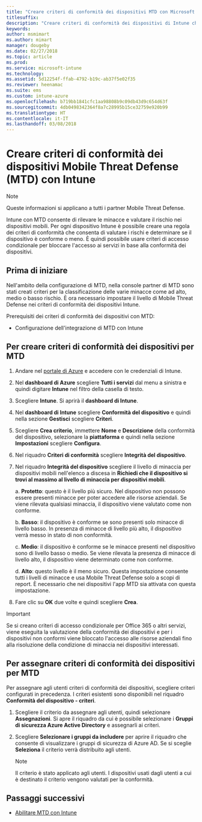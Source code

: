 ```yaml
---
title: "Creare criteri di conformità dei dispositivi MTD con Microsoft Intune"
titlesuffix: 
description: "Creare criteri di conformità dei dispositivi di Intune che usano i livelli di minaccia del partner MTD per determinare se un dispositivo mobile può accedere alle risorse aziendali."
keywords: 
author: msmimart
ms.author: mimart
manager: dougeby
ms.date: 02/27/2018
ms.topic: article
ms.prod: 
ms.service: microsoft-intune
ms.technology: 
ms.assetid: 5d12254f-ffab-4792-b19c-ab37f5e02f35
ms.reviewer: heenamac
ms.suite: ems
ms.custom: intune-azure
ms.openlocfilehash: b719bb1841cfc1aa98808b9c09db43d9c654d63f
ms.sourcegitcommit: 4db0498342364f8a7c28995b15ce32759e920b99
ms.translationtype: HT
ms.contentlocale: it-IT
ms.lasthandoff: 03/08/2018
---
```

# <a name="create-mobile-threat-defense-mtd-device-compliance-policy-with-intune"></a>Creare criteri di conformità dei dispositivi Mobile Threat Defense (MTD) con Intune

> [!NOTE] 
> Queste informazioni si applicano a tutti i partner Mobile Threat Defense.

Intune con MTD consente di rilevare le minacce e valutare il rischio nei dispositivi mobili. Per ogni dispositivo Intune è possibile creare una regola dei criteri di conformità che consenta di valutare i rischi e determinare se il dispositivo è conforme o meno. È quindi possibile usare criteri di accesso condizionale per bloccare l'accesso ai servizi in base alla conformità dei dispositivi.

## <a name="before-you-begin"></a>Prima di iniziare

Nell'ambito della configurazione di MTD, nella console partner di MTD sono stati creati criteri per la classificazione delle varie minacce come ad alto, medio o basso rischio. È ora necessario impostare il livello di Mobile Threat Defense nei criteri di conformità dei dispositivi Intune.

Prerequisiti dei criteri di conformità dei dispositivi con MTD:

-   Configurazione dell'integrazione di MTD con Intune

## <a name="to-create-a-mtd-device-compliance-policy"></a>Per creare criteri di conformità dei dispositivi per MTD

1.  Andare nel [portale di Azure](https://portal.azure.com/) e accedere con le credenziali di Intune.

2.  Nel **dashboard di Azure** scegliere **Tutti i servizi** dal menu a sinistra e quindi digitare **Intune** nel filtro della casella di testo.

3.  Scegliere **Intune**. Si aprirà il **dashboard di Intune**.

4. Nel **dashboard di Intune** scegliere **Conformità del dispositivo** e quindi nella sezione **Gestisci** scegliere **Criteri**.

5.  Scegliere **Crea criterio**, immettere **Nome** e **Descrizione** della conformità del dispositivo, selezionare la **piattaforma** e quindi nella sezione **Impostazioni** scegliere **Configura**.

6.  Nel riquadro **Criteri di conformità** scegliere **Integrità del dispositivo**.

7.  Nel riquadro **Integrità del dispositivo** scegliere il livello di minaccia per dispositivi mobili nell'elenco a discesa in **Richiedi che il dispositivo si trovi al massimo al livello di minaccia per dispositivi mobili**.

    a.  **Protetto**: questo è il livello più sicuro. Nel dispositivo non possono essere presenti minacce per poter accedere alle risorse aziendali. Se viene rilevata qualsiasi minaccia, il dispositivo viene valutato come non conforme.

    b.  **Basso**: il dispositivo è conforme se sono presenti solo minacce di livello basso. In presenza di minacce di livello più alto, il dispositivo verrà messo in stato di non conformità.

    c.  **Medio**: il dispositivo è conforme se le minacce presenti nel dispositivo sono di livello basso o medio. Se viene rilevata la presenza di minacce di livello alto, il dispositivo viene determinato come non conforme.

    d.  **Alto**: questo livello è il meno sicuro. Questa impostazione consente tutti i livelli di minacce e usa Mobile Threat Defense solo a scopi di report. È necessario che nei dispositivi l'app MTD sia attivata con questa impostazione.

8.  Fare clic su **OK** due volte e quindi scegliere **Crea**.

> [!IMPORTANT]
> Se si creano criteri di accesso condizionale per Office 365 o altri servizi, viene eseguita la valutazione della conformità dei dispositivi e per i dispositivi non conformi viene bloccato l'accesso alle risorse aziendali fino alla risoluzione della condizione di minaccia nei dispositivi interessati.

## <a name="to-assign-a-mtd-device-compliance-policy"></a>Per assegnare criteri di conformità dei dispositivi per MTD

Per assegnare agli utenti criteri di conformità dei dispositivi, scegliere criteri configurati in precedenza. I criteri esistenti sono disponibili nel riquadro **Conformità del dispositivo - criteri**.

1. Scegliere il criterio da assegnare agli utenti, quindi selezionare **Assegnazioni**. Si apre il riquadro da cui è possibile selezionare i **Gruppi di sicurezza Azure Active Directory** e assegnarli ai criteri.

2. Scegliere **Selezionare i gruppi da includere** per aprire il riquadro che consente di visualizzare i gruppi di sicurezza di Azure AD.  Se si sceglie **Seleziona** il criterio verrà distribuito agli utenti.

    > [!NOTE] 
    > Il criterio è stato applicato agli utenti. I dispositivi usati dagli utenti a cui è destinato il criterio vengono valutati per la conformità.

## <a name="next-steps"></a>Passaggi successivi

- [Abilitare MTD con Intune](mtd-connector-enable.md)